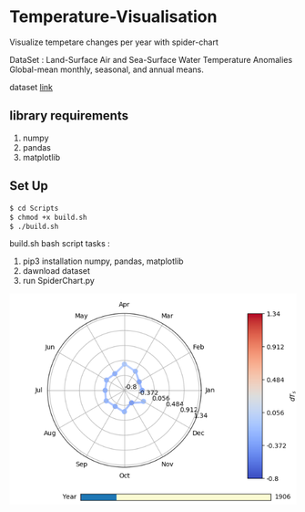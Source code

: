 # Temperature-Visualisation
Visualize tempetare changes per year with spider-chart


DataSet : Land-Surface Air and Sea-Surface Water Temperature Anomalies Global-mean monthly, seasonal, and annual means.

dataset [link]( https://data.giss.nasa.gov/gistemp/ )

## library requirements
1. numpy
2. pandas
3. matplotlib


## Set Up
```
$ cd Scripts
$ chmod +x build.sh
$ ./build.sh
```
build.sh bash script tasks :
1. pip3 installation numpy, pandas, matplotlib
2. dawnload dataset
3. run SpiderChart.py

![Image of Spider Chart](https://github.com/EfMichalis/Temperature-Visualisation/blob/master/images/spider-chart.png)
